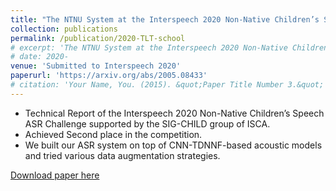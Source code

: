```yaml
---
title: "The NTNU System at the Interspeech 2020 Non-Native Children’s Speech ASR Challenge"
collection: publications
permalink: /publication/2020-TLT-school
# excerpt: 'The NTNU System at the Interspeech 2020 Non-Native Children’s Speech ASR Challenge'
# date: 2020-
venue: 'Submitted to Interspeech 2020'
paperurl: 'https://arxiv.org/abs/2005.08433'
# citation: 'Your Name, You. (2015). &quot;Paper Title Number 3.&quot; <i>Journal 1</i>. 1(3).'
---
```

* Technical Report of the Interspeech 2020 Non-Native Children’s Speech ASR Challenge supported by the SIG-CHILD group of ISCA.
* Achieved Second place in the competition.
* We built our ASR system on top of CNN-TDNNF-based acoustic models and tried various data augmentation strategies.

[Download paper here](https://arxiv.org/abs/2005.08433)